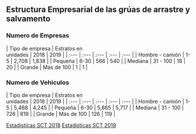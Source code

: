 ## Estructura Empresarial de las grúas de arrastre y salvamento

### Numero de Empresas

| Tipo de empresa | Estratos en <br> unidades | 2018 | 2019 |
| :--- | :--- | :--- | :--- | :--- |
| Hombre - camión | 1-5 | 2,708 | 1,838 |
| Pequeña | 6-30 | 566 | 540 |
| Mediana | 31 - 100 | 18 | 20 |
| Grande  | Más de 100 | 1 | 1 |


### Numero de Vehiculos

| Tipo de empresa | Estratos en <br> unidades | 2018 | 2019 |
| :--- | :--- | :--- | :--- | :--- |
| Hombre - camión | 1-5 | 5,468 | 4,245 |
| Pequeña | 6-30 | 5,865 | 5,717 |
| Mediana | 31 - 100 | 726 | 819 |
| Grande  | Más de 100 | 126 | 119 |


[Estadisticas SCT 2018](http://www.sct.gob.mx/fileadmin/DireccionesGrales/DGAF/EST_BASICA/EST_BASICA_2018/Estad%C3%ADstica_B%C3%A1sica_del_Autotransporte_Federal_2018.pdf)
[Estadisticas SCT 2019](http://www.sct.gob.mx/fileadmin/DireccionesGrales/DGAF/EST_BASICA/EST_BASICA_2019/Estad%C3%ADstica_B%C3%A1sica_del_Autotransporte_Federal_2019.pdf)



